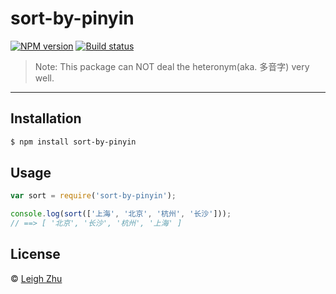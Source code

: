 # sort-by-pinyin
[![NPM version](https://img.shields.io/npm/v/sort-by-pinyin.svg?style=flat)](https://www.npmjs.org/package/sort-by-pinyin)
[![Build status](https://img.shields.io/travis/lisposter/sort-by-pinyin.svg?style=flat-square)](https://travis-ci.org/lisposter/sort-by-pinyin)

> Note:
> This package can NOT deal the heteronym(aka. 多音字) very well.


------

## Installation

```bash
$ npm install sort-by-pinyin
```

## Usage
```js
var sort = require('sort-by-pinyin');

console.log(sort(['上海', '北京', '杭州', '长沙']));
// ==> [ '北京', '长沙', '杭州', '上海' ]
```


## License

 © [Leigh Zhu](#)
